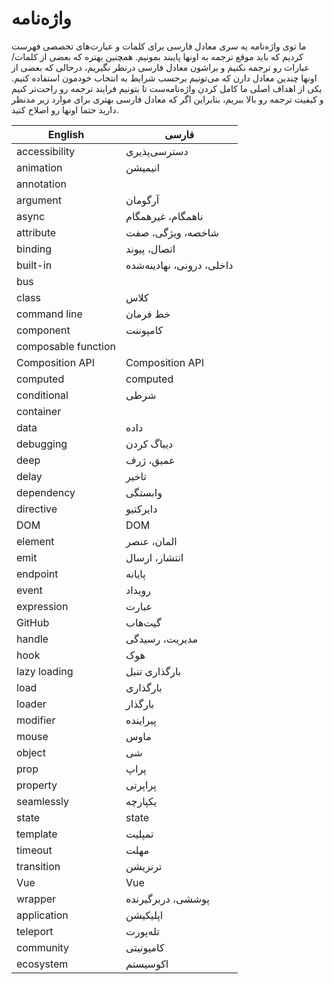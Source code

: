 
# واژه‌نامه

ما توی واژه‌نامه یه سری معادل فارسی برای کلمات و عبارت‌های تخصصی فهرست کردیم که باید موقع ترجمه به اونها پایبند بمونیم. همچنین بهتره که بعضی از کلمات/عبارات رو ترجمه نکنیم و براشون معادل فارسی درنظر نگیریم، درحالی که بعضی از اونها چندین معادل دارن که می‌تونیم برحسب شرایط به انتخاب خودمون استفاده کنیم. یکی از اهداف اصلی ما کامل کردن واژه‌نامه‌ست تا بتونیم فرایند ترجمه رو راحت‌تر کنیم و کیفیت ترجمه رو بالا ببریم، بنابراین اگر که معادل فارسی بهتری برای موارد زیر مدنظر دارید حتما اونها رو اصلاح کنید.

| English | فارسی |
|-|-|
| accessibility | دسترسی‌پذیری |
| animation | انیمیشن
| annotation | |
| argument | آرگومان |
| async | ناهمگام، غیرهمگام |
| attribute | شاخصه، ویژگی، صفت |
| binding | اتصال، پیوند |
| built-in | داخلی، درونی، نهادینه‌شده |
| bus | |
| class | کلاس |
| command line | خط فرمان |
| component | کامپوننت |
| composable function | |
| Composition API | Composition API	|
| computed | computed |
| conditional | شرطی |
| container | |
| data | داده |
| debugging | دیباگ کردن |
| deep | عمیق، ژرف |
| delay | تاخیر |
| dependency | وابستگی |
| directive | دایرکتیو |
| DOM | DOM |
| element | المان، عنصر |
| emit | انتشار، ارسال |
| endpoint | پایانه |
| event | رویداد |
| expression | عبارت |
| GitHub | گیت‌هاب |
| handle | مدیریت، رسیدگی |
| hook | هوک |
| lazy loading | بارگذاری تنبل |
| load | بارگذاری |
| loader | بارگذار |
| modifier | پیراینده |
| mouse | ماوس |
| object | شی |
| prop | پراپ |
| property | پراپرتی |
| seamlessly | یکپارچه |
| state | state |
| template | تمپلیت |
| timeout | مهلت |
| transition | ترنزیشن‌ |
| Vue | Vue |
| wrapper | پوششی، دربرگیرنده |
| application | اپلیکیشن |
| teleport | تله‌پورت |
| community | کامیونیتی |
| ecosystem | اکوسیستم |
